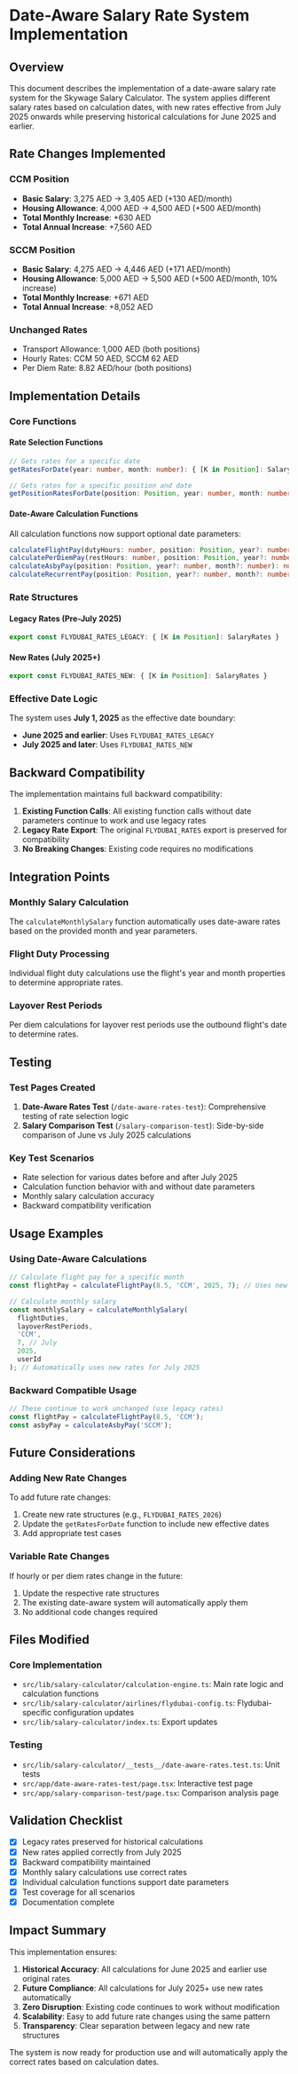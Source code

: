 # Date-Aware Salary Rate System Implementation

## Overview

This document describes the implementation of a date-aware salary rate system for the Skywage Salary Calculator. The system applies different salary rates based on calculation dates, with new rates effective from July 2025 onwards while preserving historical calculations for June 2025 and earlier.

## Rate Changes Implemented

### CCM Position
- **Basic Salary**: 3,275 AED → 3,405 AED (+130 AED/month)
- **Housing Allowance**: 4,000 AED → 4,500 AED (+500 AED/month)
- **Total Monthly Increase**: +630 AED
- **Total Annual Increase**: +7,560 AED

### SCCM Position
- **Basic Salary**: 4,275 AED → 4,446 AED (+171 AED/month)
- **Housing Allowance**: 5,000 AED → 5,500 AED (+500 AED/month, 10% increase)
- **Total Monthly Increase**: +671 AED
- **Total Annual Increase**: +8,052 AED

### Unchanged Rates
- Transport Allowance: 1,000 AED (both positions)
- Hourly Rates: CCM 50 AED, SCCM 62 AED
- Per Diem Rate: 8.82 AED/hour (both positions)

## Implementation Details

### Core Functions

#### Rate Selection Functions
```typescript
// Gets rates for a specific date
getRatesForDate(year: number, month: number): { [K in Position]: SalaryRates }

// Gets rates for a specific position and date
getPositionRatesForDate(position: Position, year: number, month: number): SalaryRates
```

#### Date-Aware Calculation Functions
All calculation functions now support optional date parameters:
```typescript
calculateFlightPay(dutyHours: number, position: Position, year?: number, month?: number): number
calculatePerDiemPay(restHours: number, position: Position, year?: number, month?: number): number
calculateAsbyPay(position: Position, year?: number, month?: number): number
calculateRecurrentPay(position: Position, year?: number, month?: number): number
```

### Rate Structures

#### Legacy Rates (Pre-July 2025)
```typescript
export const FLYDUBAI_RATES_LEGACY: { [K in Position]: SalaryRates }
```

#### New Rates (July 2025+)
```typescript
export const FLYDUBAI_RATES_NEW: { [K in Position]: SalaryRates }
```

### Effective Date Logic

The system uses **July 1, 2025** as the effective date boundary:
- **June 2025 and earlier**: Uses `FLYDUBAI_RATES_LEGACY`
- **July 2025 and later**: Uses `FLYDUBAI_RATES_NEW`

## Backward Compatibility

The implementation maintains full backward compatibility:

1. **Existing Function Calls**: All existing function calls without date parameters continue to work and use legacy rates
2. **Legacy Rate Export**: The original `FLYDUBAI_RATES` export is preserved for compatibility
3. **No Breaking Changes**: Existing code requires no modifications

## Integration Points

### Monthly Salary Calculation
The `calculateMonthlySalary` function automatically uses date-aware rates based on the provided month and year parameters.

### Flight Duty Processing
Individual flight duty calculations use the flight's year and month properties to determine appropriate rates.

### Layover Rest Periods
Per diem calculations for layover rest periods use the outbound flight's date to determine rates.

## Testing

### Test Pages Created
1. **Date-Aware Rates Test** (`/date-aware-rates-test`): Comprehensive testing of rate selection logic
2. **Salary Comparison Test** (`/salary-comparison-test`): Side-by-side comparison of June vs July 2025 calculations

### Key Test Scenarios
- Rate selection for various dates before and after July 2025
- Calculation function behavior with and without date parameters
- Monthly salary calculation accuracy
- Backward compatibility verification

## Usage Examples

### Using Date-Aware Calculations
```typescript
// Calculate flight pay for a specific month
const flightPay = calculateFlightPay(8.5, 'CCM', 2025, 7); // Uses new rates

// Calculate monthly salary
const monthlySalary = calculateMonthlySalary(
  flightDuties, 
  layoverRestPeriods, 
  'CCM', 
  7, // July
  2025, 
  userId
); // Automatically uses new rates for July 2025
```

### Backward Compatible Usage
```typescript
// These continue to work unchanged (use legacy rates)
const flightPay = calculateFlightPay(8.5, 'CCM');
const asbyPay = calculateAsbyPay('SCCM');
```

## Future Considerations

### Adding New Rate Changes
To add future rate changes:

1. Create new rate structures (e.g., `FLYDUBAI_RATES_2026`)
2. Update the `getRatesForDate` function to include new effective dates
3. Add appropriate test cases

### Variable Rate Changes
If hourly or per diem rates change in the future:

1. Update the respective rate structures
2. The existing date-aware system will automatically apply them
3. No additional code changes required

## Files Modified

### Core Implementation
- `src/lib/salary-calculator/calculation-engine.ts`: Main rate logic and calculation functions
- `src/lib/salary-calculator/airlines/flydubai-config.ts`: Flydubai-specific configuration updates
- `src/lib/salary-calculator/index.ts`: Export updates

### Testing
- `src/lib/salary-calculator/__tests__/date-aware-rates.test.ts`: Unit tests
- `src/app/date-aware-rates-test/page.tsx`: Interactive test page
- `src/app/salary-comparison-test/page.tsx`: Comparison analysis page

## Validation Checklist

- [x] Legacy rates preserved for historical calculations
- [x] New rates applied correctly from July 2025
- [x] Backward compatibility maintained
- [x] Monthly salary calculations use correct rates
- [x] Individual calculation functions support date parameters
- [x] Test coverage for all scenarios
- [x] Documentation complete

## Impact Summary

This implementation ensures:
1. **Historical Accuracy**: All calculations for June 2025 and earlier use original rates
2. **Future Compliance**: All calculations for July 2025+ use new rates automatically
3. **Zero Disruption**: Existing code continues to work without modification
4. **Scalability**: Easy to add future rate changes using the same pattern
5. **Transparency**: Clear separation between legacy and new rate structures

The system is now ready for production use and will automatically apply the correct rates based on calculation dates.
